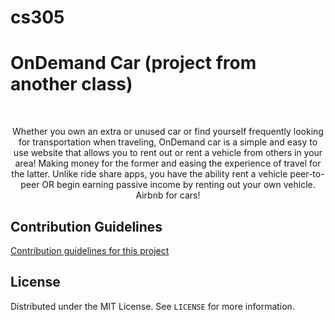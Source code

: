 # cs305

# OnDemand Car (project from another class)
<!-- PROJECT LOGO -->
<br />
<div align="center">
  
  <p>
    Whether you own an extra or unused car or find yourself frequently looking for transportation when traveling, OnDemand car is a simple and easy to use website that allows you to rent out or rent a vehicle from others in your area! Making money for the former and easing the experience of travel for the latter. Unlike ride share apps, you have the ability rent a vehicle peer-to-peer OR begin earning passive income by renting out your own vehicle. Airbnb for cars!
  </p>
</div>


<!-- CONTRIBUTING -->
## Contribution Guidelines
[Contribution guidelines for this project](CONTRIBUTING.md)



<!-- LICENSE -->
## License

Distributed under the MIT License. See `LICENSE` for more information.
